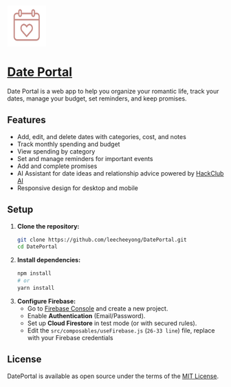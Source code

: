 <img src="/public/logo.png" width="90" height="95">

# [Date Portal](https://dateportal.vercel.app)

Date Portal is a web app to help you organize your romantic life, track your dates, manage your budget, set reminders, and keep promises.

## Features
- Add, edit, and delete dates with categories, cost, and notes
- Track monthly spending and budget
- View spending by category
- Set and manage reminders for important events
- Add and complete promises
- AI Assistant for date ideas and relationship advice powered by [HackClub AI](https://ai.hackclub.com)
- Responsive design for desktop and mobile

## Setup

1. **Clone the repository:**
   ```bash
   git clone https://github.com/leecheeyong/DatePortal.git
   cd DatePortal
   ```
2. **Install dependencies:**
   ```bash
   npm install
   # or
   yarn install
   ```
3. **Configure Firebase:**
   - Go to [Firebase Console](https://console.firebase.google.com/) and create a new project.
   - Enable **Authentication** (Email/Password).
   - Set up **Cloud Firestore** in test mode (or with secured rules).
   - Edit the `src/composables/useFirebase.js` (`26-33 line`) file, replace with your Firebase credentials

## License

DatePortal is available as open source under the terms of the [MIT License](https://github.com/leecheeyong/DatePortal/blob/main/LICENSE).